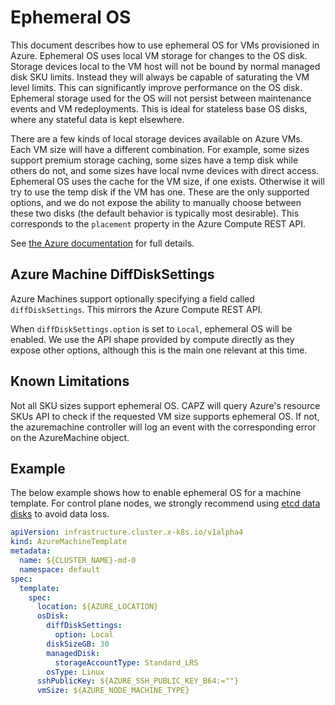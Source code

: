 # Ephemeral OS

This document describes how to use ephemeral OS for VMs provisioned in
Azure. Ephemeral OS uses local VM storage for changes to the OS disk.
Storage devices local to the VM host will not be bound by normal managed
disk SKU limits. Instead they will always be capable of saturating the
VM level limits. This can significantly improve performance on the OS
disk. Ephemeral storage used for the OS will not persist between
maintenance events and VM redeployments. This is ideal for stateless
base OS disks, where any stateful data is kept elsewhere.

There are a few kinds of local storage devices available on Azure VMs.
Each VM size will have a different combination. For example, some sizes
support premium storage caching, some sizes have a temp disk while
others do not, and some sizes have local nvme devices with direct
access. Ephemeral OS uses the cache for the VM size, if one exists.
Otherwise it will try to use the temp disk if the VM has one. These are
the only supported options, and we do not expose the ability to manually
choose between these two disks (the default behavior is typically most
desirable). This corresponds to the `placement` property in the Azure
Compute REST API.

See [the Azure documentation](https://docs.microsoft.com/en-us/azure/virtual-machines/linux/ephemeral-os-disks) for full details.

## Azure Machine DiffDiskSettings

Azure Machines support optionally specifying a field called `diffDiskSettings`. This mirrors the Azure Compute REST API.

When `diffDiskSettings.option` is set to `Local`, ephemeral OS will be enabled. We use the API shape provided by compute directly as they expose other options, although this is the main one relevant at this time.

## Known Limitations

Not all SKU sizes support ephemeral OS. CAPZ will query Azure's resource
SKUs API to check if the requested VM size supports ephemeral OS. If
not, the azuremachine controller will log an event with the
corresponding error on the AzureMachine object.

## Example

The below example shows how to enable ephemeral OS for a machine template. For control plane nodes, we strongly recommend using [etcd data disks](data-disks.md) to avoid data loss.

````yaml
apiVersion: infrastructure.cluster.x-k8s.io/v1alpha4
kind: AzureMachineTemplate
metadata:
  name: ${CLUSTER_NAME}-md-0
  namespace: default
spec:
  template:
    spec:
      location: ${AZURE_LOCATION}
      osDisk:
        diffDiskSettings:
          option: Local
        diskSizeGB: 30
        managedDisk:
          storageAccountType: Standard_LRS
        osType: Linux
      sshPublicKey: ${AZURE_SSH_PUBLIC_KEY_B64:=""}
      vmSize: ${AZURE_NODE_MACHINE_TYPE}
````